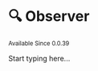 # 🔍 Observer

<sup>
Available Since 0.0.39
</sup>

<code-block lang="java" src="../../common/src/test/java/net/apartium/cocoabeans/state/CodeSnippets.java" include-symbol="MyObserver"/>


Start typing here...
